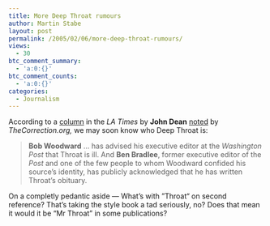 ```yaml
---
title: More Deep Throat rumours
author: Martin Stabe
layout: post
permalink: /2005/02/06/more-deep-throat-rumours/
views:
  - 30
btc_comment_summary:
  - 'a:0:{}'
btc_comment_counts:
  - 'a:0:{}'
categories:
  - Journalism
---
```

According to a [column][1] in the *LA Times* by **John Dean** [noted][2] by *TheCorrection.org,* we may soon know who Deep Throat is:

> **Bob Woodward** &#8230; has advised his executive editor at the *Washington Post* that Throat is ill. And **Ben Bradlee**, former executive editor of the *Post* and one of the few people to whom Woodward confided his source&rsquo;s identity, has publicly acknowledged that he has written Throat&rsquo;s obituary.

On a completly pedantic aside &mdash; What&rsquo;s with &rdquo;Throat&ldquo; on second reference? That&rsquo;s taking the style book a tad seriously, no? Does that mean it would it be &ldquo;Mr Throat&rdquo; in some publications?

 [1]: http://www.latimes.com/news/opinion/sunday/commentary/la-op-sources6feb06,0,6080347.story?coll=la-sunday-commentary
 [2]: http://www.thecorrection.org/blog3/archives/2005/02/is_deep_throat.php